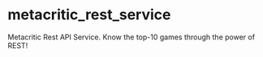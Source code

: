 # metacritic_rest_service
Metacritic Rest API Service. Know the top-10 games through the power of REST!
